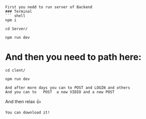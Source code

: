 
```
First you nedd to run server of Backend
### Terminal
``` shell
npm i
```

``` shell
cd Server/
```
``` shell
npm run dev
```
# And then you need to path here:
``` shel
cd clent/
```
``` shell
npm run dev
```
```shell
And after more days you can to POST and LOGIN and others
And you can to   POST  a new VIDIO and a new POST
```
And then relax 👍
```shell
You can download it!
```
